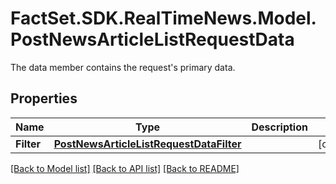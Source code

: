 # FactSet.SDK.RealTimeNews.Model.PostNewsArticleListRequestData
The data member contains the request's primary data.

## Properties

Name | Type | Description | Notes
------------ | ------------- | ------------- | -------------
**Filter** | [**PostNewsArticleListRequestDataFilter**](PostNewsArticleListRequestDataFilter.md) |  | [optional] 

[[Back to Model list]](../README.md#documentation-for-models) [[Back to API list]](../README.md#documentation-for-api-endpoints) [[Back to README]](../README.md)

